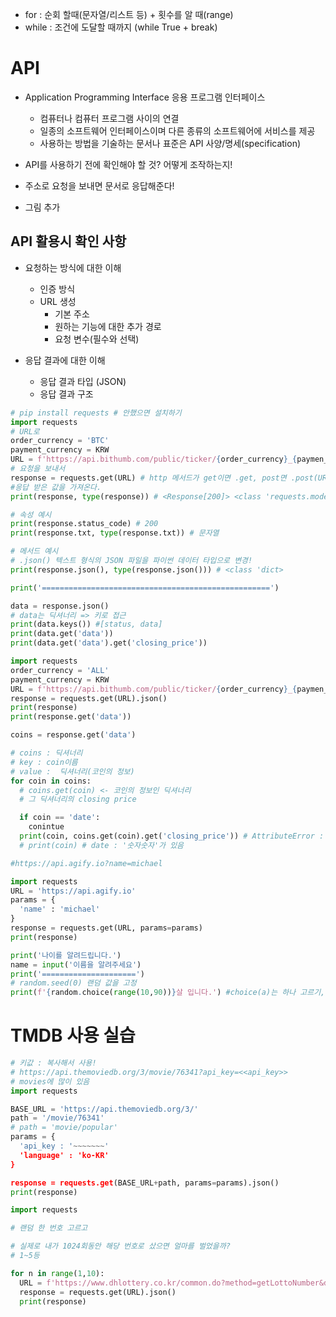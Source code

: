 - for : 순회 할때(문자열/리스트 등) + 횟수를 알 때(range)
- while : 조건에 도달할 때까지 (while True + break)


# API
- Application Programming Interface 응용 프로그램 인터페이스
  - 컴퓨터나 컴퓨터 프로그램 사이의 연결
  - 일종의 소프트웨어 인터페이스이며 다른 종류의 소프트웨어에 서비스를 제공
  - 사용하는 방법을 기술하는 문서나 표준은 API 사양/명세(specification)

- API를 사용하기 전에 확인해야 할 것? 어떻게 조작하는지!
- 주소로 요청을 보내면 문서로 응답해준다!
- 그림 추가

## API 활용시 확인 사항
- 요청하는 방식에 대한 이해
  - 인증 방식
  - URL 생성
    - 기본 주소
    - 원하는 기능에 대한 추가 경로
    - 요청 변수(필수와 선택)

- 응답 결과에 대한 이해
  - 응답 결과 타입 (JSON)
  - 응답 결과 구조


```python
# pip install requests # 안했으면 설치하기
import requests
# URL로
order_currency = 'BTC'
payment_currency = KRW
URL = f'https://api.bithumb.com/public/ticker/{order_currency}_{paymen_currency}'
# 요청을 보내서
response = requests.get(URL) # http 메서드가 get이면 .get, post면 .post(URL) 사용
#응답 받은 값을 가져온다.
print(response, type(response)) # <Response[200]> <class 'requests.models.Response'>

# 속성 예시
print(response.status_code) # 200
print(response.txt, type(response.txt)) # 문자열

# 메서드 예시
# .json() 텍스트 형식의 JSON 파일을 파이썬 데이터 타입으로 변경!
print(response.json(), type(response.json())) # <class 'dict>

print('===================================================')

data = response.json()
# data는 딕셔너리 => 키로 접근
print(data.keys()) #[status, data]
print(data.get('data'))
print(data.get('data').get('closing_price'))
```

```python
import requests
order_currency = 'ALL'
payment_currency = KRW
URL = f'https://api.bithumb.com/public/ticker/{order_currency}_{paymen_currency}'
response = requests.get(URL).json()
print(response)
print(response.get('data'))

coins = response.get('data')

# coins : 딕셔너리
# key : coin이름
# value :  딕셔너리(코인의 정보)
for coin in coins:
  # coins.get(coin) <- 코인의 정보인 딕셔너리
  # 그 딕셔너리의 closing price

  if coin == 'date':
    conintue
  print(coin, coins.get(coin).get('closing_price')) # AttributeError : 'str' object has no attribut 'get' coins 혹은 coins.get(coin)이 문자열
  # print(coin) # date : '숫자숫자'가 있음
```


```python
#https://api.agify.io?name=michael

import requests
URL = 'https://api.agify.io'
params = {
  'name' : 'michael'
}
response = requests.get(URL, params=params)
print(response)
```
```python
print('나이를 알려드립니다.')
name = input('이름을 알려주세요')
print('=====================')
# random.seed(0) 랜덤 값을 고정
print(f'{random.choice(range(10,90))}살 입니다.') #choice(a)는 하나 고르기, sample(a,b)는 a에서 b개 고르기
```


# TMDB 사용 실습
```python
# 키값 : 복사해서 사용!
# https://api.themoviedb.org/3/movie/76341?api_key=<<api_key>>
# movies에 많이 있음
import requests

BASE_URL = 'https://api.themoviedb.org/3/'
path = '/movie/76341'
# path = 'movie/popular'
params = {
  'api_key : '~~~~~~~'
  'language' : 'ko-KR'
}

response = requests.get(BASE_URL+path, params=params).json()
print(response)
```


```python
import requests

# 랜덤 한 번호 고르고

# 실제로 내가 1024회동안 해당 번호로 샀으면 얼마를 벌었을까?
# 1~5등

for n in range(1,10):
  URL = f'https://www.dhlottery.co.kr/common.do?method=getLottoNumber&drwNo]{n}'
  response = requests.get(URL).json()
  print(response)
```